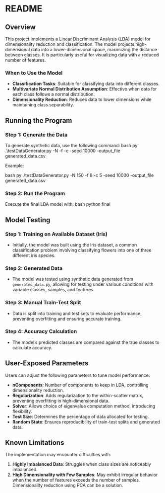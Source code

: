 # README

## Overview

This project implements a Linear Discriminant Analysis (LDA) model for dimensionality reduction and classification. The model projects high-dimensional data into a lower-dimensional space, maximizing the distance between classes. It is particularly useful for visualizing data with a reduced number of features.

### When to Use the Model

- **Classification Tasks**: Suitable for classifying data into different classes.
- **Multivariate Normal Distribution Assumption**: Effective when data for each class follows a normal distribution.
- **Dimensionality Reduction**: Reduces data to lower dimensions while maintaining class separability.

## Running the Program

### Step 1: Generate the Data

To generate synthetic data, use the following command:
bash
py .\testDataGenerator.py -N <Sample size> -f <features> -c <classes> -seed 10000 -output_file generated_data.csv


Example:

bash
py .\testDataGenerator.py -N 150 -f 8 -c 5 -seed 10000 -output_file generated_data.csv


### Step 2: Run the Program

Execute the final LDA model with:
bash
python final


## Model Testing

### Step 1: Training on Available Dataset (Iris)

- Initially, the model was built using the Iris dataset, a common classification problem involving classifying flowers into one of three different iris species.

### Step 2: Generated Data

- The model was tested using synthetic data generated from `generated_data.py`, allowing for testing under various conditions with variable classes, samples, and features.

### Step 3: Manual Train-Test Split

- Data is split into training and test sets to evaluate performance, preventing overfitting and ensuring accurate training.

### Step 4: Accuracy Calculation

- The model’s predicted classes are compared against the true classes to calculate accuracy.

## User-Exposed Parameters

Users can adjust the following parameters to tune model performance:

- **nComponents**: Number of components to keep in LDA, controlling dimensionality reduction.
- **Regularization**: Adds regularization to the within-scatter matrix, preventing overfitting in high-dimensional data.
- **Solver**: Allows choice of eigenvalue computation method, introducing flexibility.
- **Test Size**: Determines the percentage of data allocated for testing.
- **Random State**: Ensures reproducibility of train-test splits and generated data.

## Known Limitations

The implementation may encounter difficulties with:

1. **Highly Imbalanced Data**: Struggles when class sizes are noticeably imbalanced.
2. **High Dimensionality with Few Samples**: May exhibit irregular behavior when the number of features exceeds the number of samples. Dimensionality reduction using PCA can be a solution.
